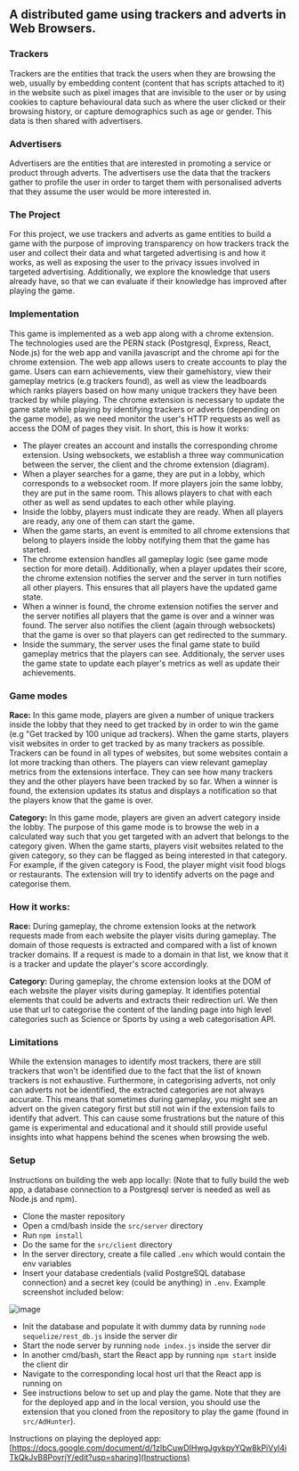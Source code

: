 ## A distributed game using trackers and adverts in Web Browsers.

### Trackers
Trackers are the entities that track the users when they are browsing the web, usually by embedding content (content that has scripts attached to it) in the website such as pixel images that are invisible to the user or by using cookies to capture behavioural data such as where the user clicked or their browsing history, or capture demographics such as age or gender. This data is then shared with advertisers.

### Advertisers
Advertisers are the entities that are interested in promoting a service or product through adverts. The advertisers use the data that the trackers gather to profile the user in order to target them with personalised adverts that they assume the user would be more interested in. 

### The Project
For this project, we use trackers and adverts as game entities to build a game with the purpose of improving transparency on how trackers track the user and collect their data and what targeted advertising is and how it works, as well as exposing the user to the privacy issues involved in targeted advertising. Additionally, we explore the knowledge that users already have, so that we can evaluate if their knowledge has improved after playing the game. 

### Implementation
This game is implemented as a web app along with a chrome extension. The technologies used are the PERN stack (Postgresql, Express, React, Node.js) for the web app and vanilla javascript and the chrome api for the chrome extension.
The web app allows users to create accounts to play the game. Users can earn achievements, view their gamehistory, view their gameplay metrics (e.g trackers found), as well as view the leadboards which ranks players based on how many unique trackers they have been tracked by while playing.
The chrome extension is necessary to update the game state while playing by identifying trackers or adverts (depending on the game mode), as we need monitor the user's HTTP requests as well as access the DOM of pages they visit.
In short, this is how it works: 
* The player creates an account and installs the corresponding chrome extension. Using websockets, we establish a three way communication between the server, the client and the chrome extension (diagram).
* When a player searches for a game, they are put in a lobby, which corresponds to a websocket room. If more players join the same lobby, they are put in the same room. This allows players to chat with each other as well as send updates to each other while playing.
* Inside the lobby, players must indicate they are ready. When all players are ready, any one of them can start the game.
* When the game starts, an event is emmited to all chrome extensions that belong to players inside the lobby notifying them that the game has started.
* The chrome extension handles all gameplay logic (see game mode section for more detail). Additionally, when a player updates their score, the chrome extension notifies the server and the server in turn notifies all other players. This ensures that all players have the updated game state.
* When a winner is found, the chrome extension notifies the server and the server notifies all players that the game is over and a winner was found. The server also notifies the client (again through websockets) that the game is over so that players can get redirected to the summary.
* Inside the summary, the server uses the final game state to build gameplay metrics that the players can see. Additionaly, the server uses the game state to update each player's metrics as well as update their achievements.

### Game modes
**Race:** In this game mode, players are given a number of unique trackers inside the lobby that they need to get tracked by in order to win the game (e.g "Get tracked by 100 unique ad trackers). When the game starts, players visit websites in order to get tracked by as many trackers as possible. Trackers can be found in all types of websites, but some websites contain a lot more tracking than others. The players can view relevant gameplay metrics from the extensions interface. They can see how many trackers they and the other players have been tracked by so far. When a winner is found, the extension updates its status and displays a notification so that the players know that the game is over.

**Category:** In this game mode, players are given an advert category inside the lobby. The purpose of this game mode is to browse the web in a calculated way such that you get targeted with an advert that belongs to the category given. When the game starts, players visit websites related to the given category, so they can be flagged as being interested in that category. For example, if the given category is Food, the player might visit food blogs or restaurants. The extension will try to identify adverts on the page and categorise them. 

### How it works:
**Race:** During gameplay, the chrome extension looks at the network requests made from each website the player visits during gameplay. The domain of those requests is extracted and compared with a list of known tracker domains. If a request is made to a domain in that list, we know that it is a tracker and update the player's score accordingly.

**Category:** During gameplay, the chrome extension looks at the DOM of each website the player visits during gameplay. It identifies potential elements that could be adverts and extracts their redirection url. We then use that url to categorise the content of the landing page into high level categories such as Science or Sports by using a web categorisation API.

### Limitations
While the extension manages to identify most trackers, there are still trackers that won't be identified due to the fact that the list of known trackers is not exhaustive. Furthermore, in categorising adverts, not only can adverts not be identified, the extracted categories are not always accurate. This means that sometimes during gameplay, you might see an advert on the given category first but still not win if the extension fails to identify that advert. This can cause some frustrations but the nature of this game is experimental and educational and it should still provide useful insights into what happens behind the scenes when browsing the web.

### Setup
Instructions on building the web app locally: (Note that to fully build the web app, a database connection to a Postgresql server is needed as well as Node.js and npm).
* Clone the master repository
* Open a cmd/bash inside the `src/server` directory
* Run `npm install`
* Do the same for the `src/client` directory
* In the server directory, create a file called `.env` which would contain the env variables
* Insert your database credentials (valid PostgreSQL database connection) and a secret key (could be anything) in `.env`. Example screenshot included below:

![image](https://user-images.githubusercontent.com/25393883/113272947-0df7d580-92d4-11eb-9d36-bbd09fab54d8.png)

* Init the database and populate it with dummy data by running `node sequelize/rest_db.js` inside the server dir
* Start the node server by running `node index.js` inside the server dir
* In another cmd/bash, start the React app by running `npm start` inside the client dir
* Navigate to the corresponding local host url that the React app is running on
* See instructions below to set up and play the game. Note that they are for the deployed app and in the local version, you should use the extension that you cloned from the repository to play the game (found in `src/AdHunter`).

Instructions on playing the deployed app: [https://docs.google.com/document/d/1zIbCuwDIHwgJgykpyYQw8kPiVyl4iTkQkJvB8PoyrjY/edit?usp=sharing](Instructions)
